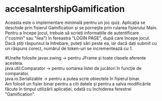 # accesaIntershipGamification
  Aceasta este o implementare minimală pentru un joc quiz. Aplicația se deschide prin fisierul Gamification și se pornește prin rularea fișierului Main.  
Pentru a începe jocul, trebuie să scrieți informațiile de autentificare ("cosmin" sau "ilea") în fereastra "LOGIN PAGE", după care începe jocul. Dacă știți răspunsul la întrebare, puteți sări peste ea, iar dacă dați submit cu un răspuns corect, numărul de token-uri se incrementează cu 1.

#Unelte folosite
javax.swing -> pentru JFrame și toate clasele aferente acesteia.  
java.util.Comparator -> pentru sortarea listei de jucători în funcție de comparator.  
java.io.Serializable -> pentru a putea scrie obiectele în fișierul binar.  
Am folosit un fișier binar pentru a citi datele și pentru a salva modificările făcute în timpul utilizării aplicației, odată cu închiderea ferestrei "Gamification".  
